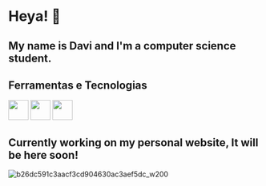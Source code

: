 # Heya! 👋
## My name is Davi and I'm a computer science student.

## Ferramentas e Tecnologias

<img loading="lazy" src="https://cdn.jsdelivr.net/gh/devicons/devicon@latest/icons/git/git-original.svg" width="40" height="40"/>   <img loading="lazy" src="https://cdn.jsdelivr.net/gh/devicons/devicon@latest/icons/github/github-original.svg" width="40" height="40"/>   <img loading="lazy" src="https://cdn.jsdelivr.net/gh/devicons/devicon@latest/icons/c/c-original.svg" width="40" height="40"/> 

## Currently working on my personal website, It will be here soon!
![b26dc591c3aacf3cd904630ac3aef5dc_w200](https://github.com/daviifm/daviifm/assets/123704324/2e90079e-1e46-4242-b068-d480d788397f)

<!--
**daviifm/daviifm** is a ✨ _special_ ✨ repository because its `README.md` (this file) appears on your GitHub profile.

Here are some ideas to get you started:

- 🔭 I’m currently working on ...
- 🌱 I’m currently learning ...
- 👯 I’m looking to collaborate on ...
- 🤔 I’m looking for help with ...
- 💬 Ask me about ...
- 📫 How to reach me: ...
- 😄 Pronouns: ...
- ⚡ Fun fact: ...
-->
